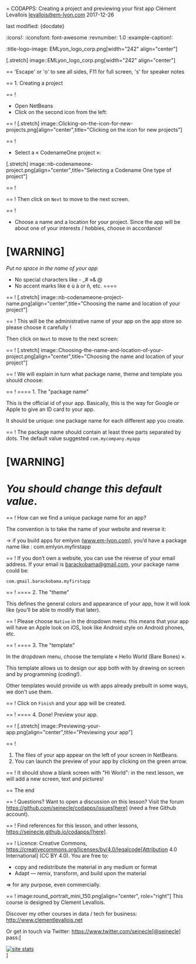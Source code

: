 = CODAPPS: Creating a project and previewing your first app
Clément Levallois <levallois@em-lyon.com>
2017-12-26

last modified: {docdate}

:icons!:
:iconsfont:   font-awesome
:revnumber: 1.0
:example-caption!:

:title-logo-image: EMLyon_logo_corp.png[width="242" align="center"]

[.stretch]
image::EMLyon_logo_corp.png[width="242" align="center"]


==  'Escape' or 'o' to see all sides, F11 for full screen, 's' for speaker notes

==  1. Creating a project

==  !
- Open NetBeans
- Click on the second icon from the left:

==  !
[.stretch]
image::Clicking-on-the-icon-for-new-projects.png[align="center",title="Clicking on the icon for new projects"]


==  !
- Select a « CodenameOne project »:

[.stretch]
image::nb-codenameone-project.png[align="center",title="Selecting a Codename One type of project"]

==  !


==  !
Then click on `Next` to move to the next screen.

==  !
- Choose a name and a location for your project. Since the app will be about one of your interests / hobbies, choose in accordance!

[WARNING]
====
*Put no space in the name of your app*
- No special characters like - _# »& @
- No accent marks like é ù à or ñ, etc.
====

==  !
[.stretch]
image::nb-codenameone-project-name.png[align="center",title="Choosing the name and location of your project"]


==  !
This will be the administrative name of your app on the app store so please choose it carefully !

Then click on `Next` to move to the next screen:

==  !
[.stretch]
image::Choosing-the-name-and-location-of-your-project.png[align="center",title="Choosing the name and location of your project"]


==  !
We will explain in turn what package name, theme and template you should choose:

==  !
==== 1. The "package name"

This is the official id of your app. Basically, this is the way for Google or Apple to give an ID card to your app.

It should be unique: one package name for each different app you create.

==  !
The package name should contain at least three parts separated by dots. The default value suggested `com.mycompany.myapp`

[WARNING]
====
*You should change this default value*.
====

==  !
How can we find a unique package name for an app?

The convention is to take the name of your website and reverse it:

-> if you build apps for emlyon (www.em-lyon.com), you’d have a package name like : com.emlyon.myfirstapp

==  !
If you don’t own a website, you can use the reverse of your email address. If your email is barackobama@gmail.com, your package name could be:

`com.gmail.barackobama.myfirstapp`

==  !
==== 2. The "theme"

This defines the general colors and appearance of your app, how it will look like (you’ll be able to modify that later).

==  !
Please choose `Native` in the dropdown menu: this means that your app will have an Apple look on iOS, look like Android style on Android phones, etc.

==  !
==== 3. The "template"

In the dropdown menu, choose the template « Hello World (Bare Bones) ».

This template allows us to design our app both with by drawing on screen and by programming (coding!).

Other templates would provide us with apps already prebuilt in some ways, we don't use them.

==  !
Click on `Finish` and your app will be created.

==  !
==== 4. Done! Preview your app.

==  !
[.stretch]
image::Previewing-your-app.png[align="center",title="Previewing your app"]


==  !
1. The files of your app appear on the left of your screen in NetBeans.
2. You can launch the preview of your app by clicking on the green arrow.

==  !
It should show a blank screen with "Hi World": in the next lesson, we will add a new screen, text and pictures!


==  The end

==  !
Questions? Want to open a discussion on this lesson? Visit the forum https://github.com/seinecle/codapps/issues[here] (need a free Github account).

==  !
Find references for this lesson, and other lessons, https://seinecle.github.io/codapps/[here].

==  !
Licence: Creative Commons, https://creativecommons.org/licenses/by/4.0/legalcode[Attribution 4.0 International] (CC BY 4.0).
You are free to:

- copy and redistribute the material in any medium or format
- Adapt — remix, transform, and build upon the material

=> for any purpose, even commercially.

==  !
image:round_portrait_mini_150.png[align="center", role="right"]
This course is designed by Clement Levallois.

Discover my other courses in data / tech for business: http://www.clementlevallois.net

Or get in touch via Twitter: https://www.twitter.com/seinecle[@seinecle]
pass:[    <!-- Start of StatCounter Code for Default Guide -->
    <script type="text/javascript">
        var sc_project = 11592657;
        var sc_invisible = 1;
        var sc_security = "11592657";
        var scJsHost = (("https:" == document.location.protocol) ?
            "https://secure." : "http://www.");
        document.write("<sc" + "ript type='text/javascript' src='" +
            scJsHost +
            "statcounter.com/counter/counter.js'></" + "script>");
    </script>
    <noscript><div class="statcounter"><a title="site stats"
    href="http://statcounter.com/" target="_blank"><img
    class="statcounter"
    src="//c.statcounter.com/11592657/0/11592657/1/" alt="site
    stats"></a></div></noscript>
    <!-- End of StatCounter Code for Default Guide -->]
